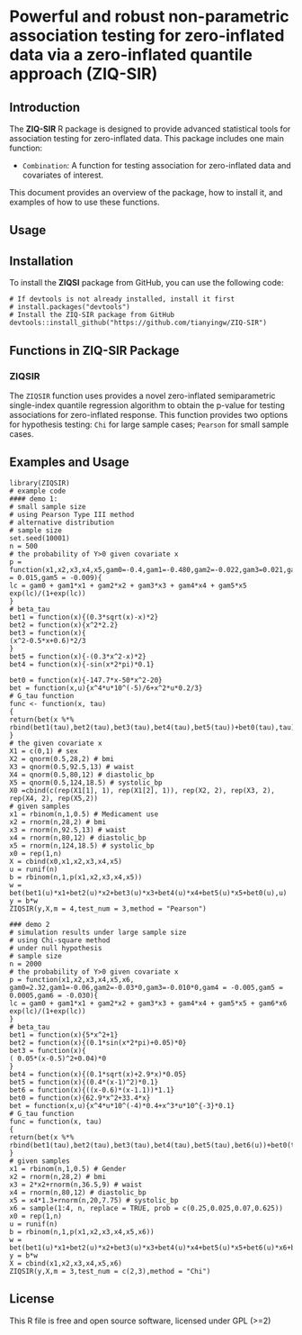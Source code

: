# Powerful and robust non-parametric association testing for zero-inflated data via a zero-inflated quantile approach (ZIQ-SIR)
## Introduction
The **ZIQ-SIR** R package is designed to provide advanced statistical tools for association testing for zero-inflated data. This package includes one main function:

- `Combination`: A function for testing association for zero-inflated data and covariates of interest.

This document provides an overview of the package, how to install it, and examples of how to use these functions.

## Usage
## Installation
To install the **ZIQSI** package from GitHub, you can use the following code:

```{r}
# If devtools is not already installed, install it first
# install.packages("devtools")
# Install the ZIQ-SIR package from GitHub
devtools::install_github("https://github.com/tianyingw/ZIQ-SIR")
```

## Functions in ZIQ-SIR Package
### ZIQSIR
The `ZIQSIR` function uses provides a novel zero-inflated semiparametric single-index quantile regression algorithm to obtain the p-value for testing associations for zero-inflated response. This function provides two options for hypothesis testing: `Chi` for large sample cases; `Pearson` for small sample cases.

## Examples and Usage
```{r}
library(ZIQSIR)
# example code
#### demo 1:
# small sample size
# using Pearson Type III method
# alternative distribution
# sample size
set.seed(10001)
n = 500
# the probability of Y>0 given covariate x
p = function(x1,x2,x3,x4,x5,gam0=-0.4,gam1=-0.480,gam2=-0.022,gam3=0.021,gam4 = 0.015,gam5 = -0.009){
lc = gam0 + gam1*x1 + gam2*x2 + gam3*x3 + gam4*x4 + gam5*x5
exp(lc)/(1+exp(lc))
}
# beta_tau
bet1 = function(x){(0.3*sqrt(x)-x)*2}
bet2 = function(x){x^2*2.2}
bet3 = function(x){
(x^2-0.5*x+0.6)*2/3
}
bet5 = function(x){-(0.3*x^2-x)*2}
bet4 = function(x){-sin(x*2*pi)*0.1}

bet0 = function(x){-147.7*x-50*x^2-20}
bet = function(x,u){x^4*u*10^(-5)/6+x^2*u*0.2/3}
# G_tau function
func <- function(x, tau)
{
return(bet(x %*% rbind(bet1(tau),bet2(tau),bet3(tau),bet4(tau),bet5(tau))+bet0(tau),tau))
}
# the given covariate x
X1 = c(0,1) # sex
X2 = qnorm(0.5,28,2) # bmi
X3 = qnorm(0.5,92.5,13) # waist
X4 = qnorm(0.5,80,12) # diastolic_bp
X5 = qnorm(0.5,124,18.5) # systolic_bp
X0 =cbind(c(rep(X1[1], 1), rep(X1[2], 1)), rep(X2, 2), rep(X3, 2), rep(X4, 2), rep(X5,2))
# given samples
x1 = rbinom(n,1,0.5) # Medicament use
x2 = rnorm(n,28,2) # bmi
x3 = rnorm(n,92.5,13) # waist
x4 = rnorm(n,80,12) # diastolic_bp
x5 = rnorm(n,124,18.5) # systolic_bp
x0 = rep(1,n)
X = cbind(x0,x1,x2,x3,x4,x5)
u = runif(n)
b = rbinom(n,1,p(x1,x2,x3,x4,x5))
w = bet(bet1(u)*x1+bet2(u)*x2+bet3(u)*x3+bet4(u)*x4+bet5(u)*x5+bet0(u),u)
y = b*w
ZIQSIR(y,X,m = 4,test_num = 3,method = "Pearson")

### demo 2
# simulation results under large sample size
# using Chi-square method
# under null hypothesis
# sample size
n = 2000
# the probability of Y>0 given covariate x
p = function(x1,x2,x3,x4,x5,x6,
gam0=2.32,gam1=-0.06,gam2=-0.03*0,gam3=-0.010*0,gam4 = -0.005,gam5 = 0.0005,gam6 = -0.030){
lc = gam0 + gam1*x1 + gam2*x2 + gam3*x3 + gam4*x4 + gam5*x5 + gam6*x6
exp(lc)/(1+exp(lc))
}
# beta_tau
bet1 = function(x){5*x^2+1}
bet2 = function(x){(0.1*sin(x*2*pi)+0.05)*0}
bet3 = function(x){
( 0.05*(x-0.5)^2+0.04)*0
}
bet4 = function(x){(0.1*sqrt(x)+2.9*x)*0.05}
bet5 = function(x){(0.4*(x-1)^2)*0.1}
bet6 = function(x){((x-0.6)*(x-1.1))*1.1}
bet0 = function(x){62.9*x^2+33.4*x}
bet = function(x,u){x^4*u*10^(-4)*0.4+x^3*u*10^{-3}*0.1}
# G_tau function
func = function(x, tau)
{
return(bet(x %*% rbind(bet1(tau),bet2(tau),bet3(tau),bet4(tau),bet5(tau),bet6(u))+bet0(tau),tau))
}
# given samples
x1 = rbinom(n,1,0.5) # Gender
x2 = rnorm(n,28,2) # bmi
x3 = 2*x2+rnorm(n,36.5,9) # waist
x4 = rnorm(n,80,12) # diastolic_bp
x5 = x4*1.3+rnorm(n,20,7.75) # systolic_bp
x6 = sample(1:4, n, replace = TRUE, prob = c(0.25,0.025,0.07,0.625))
x0 = rep(1,n)
u = runif(n)
b = rbinom(n,1,p(x1,x2,x3,x4,x5,x6))
w = bet(bet1(u)*x1+bet2(u)*x2+bet3(u)*x3+bet4(u)*x4+bet5(u)*x5+bet6(u)*x6+bet0(u),u)
y = b*w
X = cbind(x1,x2,x3,x4,x5,x6)
ZIQSIR(y,X,m = 3,test_num = c(2,3),method = "Chi")

```

## License
This R file is free and open source software, licensed under GPL (>=2)


